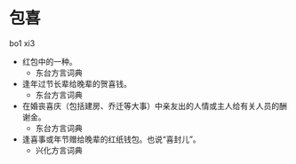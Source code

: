 



# 包喜
bo1 xi3
+ 红包中的一种。
  * 东台方言词典
+ 逢年过节长辈给晚辈的贺喜钱。
  * 东台方言词典
+ 在婚丧喜庆（包括建房、乔迁等大事）中亲友出的人情或主人给有关人员的酬谢金。
  * 东台方言词典
+ 逢喜事或年节赠给晚辈的红纸钱包。也说“喜封儿”。
  * 兴化方言词典

